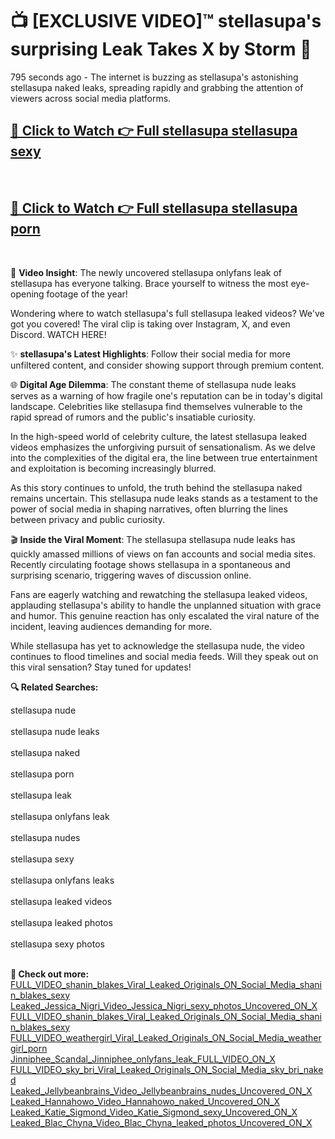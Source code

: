 # 📺 [EXCLUSIVE VIDEO]™ stellasupa's surprising Leak Takes X by Storm 🚀

795 seconds ago - The internet is buzzing as stellasupa's astonishing stellasupa naked leaks, spreading rapidly and grabbing the attention of viewers across social media platforms.

<h2><a href="https://github-6l9.pages.dev/link1">🔗 Click to Watch 👉 Full stellasupa stellasupa sexy</a></h2><br>
<h2><a href="https://github-6l9.pages.dev/link2">🔗 Click to Watch 👉 Full stellasupa stellasupa porn</a></h2><br>

🎥 **Video Insight**: The newly uncovered stellasupa onlyfans leak of stellasupa has everyone talking. Brace yourself to witness the most eye-opening footage of the year!

Wondering where to watch stellasupa's full stellasupa leaked videos? We've got you covered! The viral clip is taking over Instagram, X, and even Discord. WATCH HERE!

✨ **stellasupa's Latest Highlights**: Follow their social media for more unfiltered content, and consider showing support through premium content.

🌐 **Digital Age Dilemma**: The constant theme of stellasupa nude leaks serves as a warning of how fragile one's reputation can be in today's digital landscape. Celebrities like stellasupa find themselves vulnerable to the rapid spread of rumors and the public's insatiable curiosity.

In the high-speed world of celebrity culture, the latest stellasupa leaked videos emphasizes the unforgiving pursuit of sensationalism. As we delve into the complexities of the digital era, the line between true entertainment and exploitation is becoming increasingly blurred.

As this story continues to unfold, the truth behind the stellasupa naked remains uncertain. This stellasupa nude leaks stands as a testament to the power of social media in shaping narratives, often blurring the lines between privacy and public curiosity.

🎬 **Inside the Viral Moment**: The stellasupa stellasupa nude leaks has quickly amassed millions of views on fan accounts and social media sites. Recently circulating footage shows stellasupa in a spontaneous and surprising scenario, triggering waves of discussion online.

Fans are eagerly watching and rewatching the stellasupa leaked videos, applauding stellasupa's ability to handle the unplanned situation with grace and humor. This genuine reaction has only escalated the viral nature of the incident, leaving audiences demanding for more.

While stellasupa has yet to acknowledge the stellasupa nude, the video continues to flood timelines and social media feeds. Will they speak out on this viral sensation? Stay tuned for updates!

<strong>🔍 Related Searches:</strong>

stellasupa nude
<br><br>
stellasupa nude leaks
<br><br>
stellasupa naked
<br><br>
stellasupa porn
<br><br>
stellasupa leak
<br><br>
stellasupa onlyfans leak
<br><br>
stellasupa nudes
<br><br>
stellasupa sexy
<br><br>
stellasupa onlyfans leaks
<br><br>
stellasupa leaked videos
<br><br>
stellasupa leaked photos
<br><br>
stellasupa sexy photos
<br><br>



<strong>🔗 Check out more:</strong><br>
<a href="./FULL_VIDEO_shanin_blakes_Viral_Leaked_Originals_ON_Social_Media_shanin_blakes_sexy.md">FULL_VIDEO_shanin_blakes_Viral_Leaked_Originals_ON_Social_Media_shanin_blakes_sexy</a><br>
<a href="./Leaked_Jessica_Nigri_Video_Jessica_Nigri_sexy_photos_Uncovered_ON_X.md">Leaked_Jessica_Nigri_Video_Jessica_Nigri_sexy_photos_Uncovered_ON_X</a><br>
<a href="./FULL_VIDEO_shanin_blakes_Viral_Leaked_Originals_ON_Social_Media_shanin_blakes_sexy.md">FULL_VIDEO_shanin_blakes_Viral_Leaked_Originals_ON_Social_Media_shanin_blakes_sexy</a><br>
<a href="./FULL_VIDEO_weathergirl_Viral_Leaked_Originals_ON_Social_Media_weathergirl_porn.md">FULL_VIDEO_weathergirl_Viral_Leaked_Originals_ON_Social_Media_weathergirl_porn</a><br>
<a href="./Jinniphee_Scandal_Jinniphee_onlyfans_leak_FULL_VIDEO_ON_X.md">Jinniphee_Scandal_Jinniphee_onlyfans_leak_FULL_VIDEO_ON_X</a><br>
<a href="./FULL_VIDEO_sky_bri_Viral_Leaked_Originals_ON_Social_Media_sky_bri_naked.md">FULL_VIDEO_sky_bri_Viral_Leaked_Originals_ON_Social_Media_sky_bri_naked</a><br>
<a href="./Leaked_Jellybeanbrains_Video_Jellybeanbrains_nudes_Uncovered_ON_X.md">Leaked_Jellybeanbrains_Video_Jellybeanbrains_nudes_Uncovered_ON_X</a><br>
<a href="./Leaked_Hannahowo_Video_Hannahowo_naked_Uncovered_ON_X.md">Leaked_Hannahowo_Video_Hannahowo_naked_Uncovered_ON_X</a><br>
<a href="./Leaked_Katie_Sigmond_Video_Katie_Sigmond_sexy_Uncovered_ON_X.md">Leaked_Katie_Sigmond_Video_Katie_Sigmond_sexy_Uncovered_ON_X</a><br>
<a href="./Leaked_Blac_Chyna_Video_Blac_Chyna_leaked_photos_Uncovered_ON_X.md">Leaked_Blac_Chyna_Video_Blac_Chyna_leaked_photos_Uncovered_ON_X</a><br>
